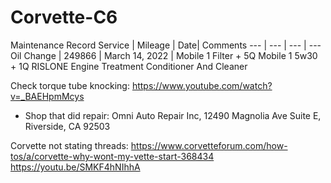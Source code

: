 # Corvette-C6


Maintenance Record
Service | Mileage | Date| Comments 
--- | --- | --- | --- 
Oil Change | 249866 | March 14, 2022 | Mobile 1 Filter + 5Q Mobile 1 5w30 + 1Q RISLONE Engine Treatment Conditioner And Cleaner 



Check torque tube knocking: https://www.youtube.com/watch?v=_BAEHpmMcys
* Shop that did repair: Omni Auto Repair Inc, 12490 Magnolia Ave Suite E, Riverside, CA 92503



Corvette not stating threads:
https://www.corvetteforum.com/how-tos/a/corvette-why-wont-my-vette-start-368434
https://youtu.be/SMKF4hNIhhA
